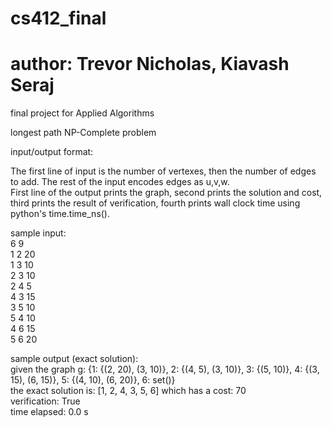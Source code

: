 # cs412_final
# author: Trevor Nicholas, Kiavash Seraj
final project for Applied Algorithms

longest path NP-Complete problem


input/output format:

The first line of input is the number of vertexes, then the number of edges to add. The rest of the input encodes edges as u,v,w.\
First line of the output prints the graph, second prints the solution and cost, third prints the result of verification, fourth prints wall clock time using python's time.time_ns().

sample input:\
6 9 \
1 2 20\
1 3 10\
2 3 10\
2 4 5\
4 3 15\
3 5 10\
5 4 10\
4 6 15\
5 6 20

sample output (exact solution):\
given the graph g:  {1: {(2, 20), (3, 10)}, 2: {(4, 5), (3, 10)}, 3: {(5, 10)}, 4: {(3, 15), (6, 15)}, 5: {(4, 10), (6, 20)}, 6: set()}\
the exact solution is:  [1, 2, 4, 3, 5, 6]  which has a cost:  70\
verification:  True\
time elapsed:  0.0 s


